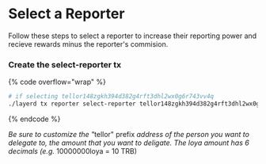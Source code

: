 # Select a Reporter

Follow these steps to select a reporter to increase their reporting power and recieve rewards minus the reporter's commision.

### Create the select-reporter tx

{% code overflow="wrap" %}
```sh
# if selecting tellor148zgkh394d382g4rft3dhl2wx0g6r743vv4q
./layerd tx reporter select-reporter tellor148zgkh394d382g4rft3dhl2wx0g6r743vv4q --from YOUR_ACCOUNT_NAME --chain-id layertest-4 --fees 5loya --node=http://layer-node.com:26758
```
{% endcode %}

_Be sure to customize the "_&#x74;ellor" prefix _address of the person you want to delegate to, the amount that you want to deligate. The loya amount has 6 decimals (e.g._ 10000000loya = 10 TRB)
